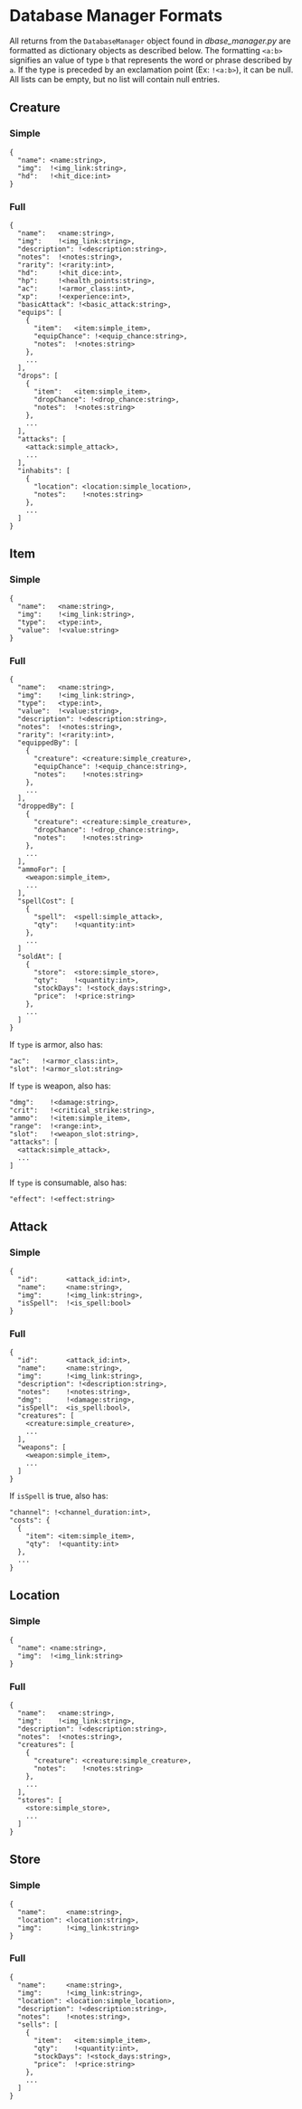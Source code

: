 # Database Manager Formats

All returns from the `DatabaseManager` object found in _dbase\_manager.py_ are formatted as dictionary objects as described below. The formatting `<a:b>` signifies an value of type `b` that represents the word or phrase described by `a`. If the type is preceded by an exclamation point (Ex: `!<a:b>`), it can be null. All lists can be empty, but no list will contain null entries.

## Creature

### Simple

    {
      "name": <name:string>,
      "img":  !<img_link:string>,
      "hd":   !<hit_dice:int>
    }

### Full

    {
      "name":   <name:string>,
      "img":    !<img_link:string>,
      "description": !<description:string>,
      "notes":  !<notes:string>,
      "rarity": !<rarity:int>,
      "hd":     !<hit_dice:int>,
      "hp":     !<health_points:string>,
      "ac":     !<armor_class:int>,
      "xp":     !<experience:int>,
      "basicAttack": !<basic_attack:string>,
      "equips": [
        {
          "item":   <item:simple_item>,
          "equipChance": !<equip_chance:string>,
          "notes":  !<notes:string>
        },
        ...
      ],
      "drops": [
        {
          "item":   <item:simple_item>,
          "dropChance": !<drop_chance:string>,
          "notes":  !<notes:string>
        },
        ...
      ],
      "attacks": [
        <attack:simple_attack>,
        ...
      ],
      "inhabits": [
        {
          "location": <location:simple_location>,
          "notes":    !<notes:string>
        },
        ...
      ]
    }

## Item

### Simple

    {
      "name":   <name:string>,
      "img":    !<img_link:string>,
      "type":   <type:int>,
      "value":  !<value:string>
    }

### Full

    {
      "name":   <name:string>,
      "img":    !<img_link:string>,
      "type":   <type:int>,
      "value":  !<value:string>,
      "description": !<description:string>,
      "notes":  !<notes:string>,
      "rarity": !<rarity:int>,
      "equippedBy": [
        {
          "creature": <creature:simple_creature>,
          "equipChance": !<equip_chance:string>,
          "notes":    !<notes:string>
        },
        ...
      ],
      "droppedBy": [
        {
          "creature": <creature:simple_creature>,
          "dropChance": !<drop_chance:string>,
          "notes":    !<notes:string>
        },
        ...
      ],
      "ammoFor": [
        <weapon:simple_item>,
        ...
      ],
      "spellCost": [
        {
          "spell":  <spell:simple_attack>,
          "qty":    !<quantity:int>
        },
        ...
      ]
      "soldAt": [
        {
          "store":  <store:simple_store>,
          "qty":    !<quantity:int>,
          "stockDays": !<stock_days:string>,
          "price":  !<price:string>
        },
        ...
      ]
    }

If `type` is armor, also has:

    "ac":   !<armor_class:int>,
    "slot": !<armor_slot:string>

If `type` is weapon, also has:

    "dmg":    !<damage:string>,
    "crit":   !<critical_strike:string>,
    "ammo":   !<item:simple_item>,
    "range":  !<range:int>,
    "slot":   !<weapon_slot:string>,
    "attacks": [
      <attack:simple_attack>,
      ...
    ]

If `type` is consumable, also has:

    "effect": !<effect:string>

## Attack

### Simple

    {
      "id":       <attack_id:int>,
      "name":     <name:string>,
      "img":      !<img_link:string>,
      "isSpell":  !<is_spell:bool>
    }

### Full

    {
      "id":       <attack_id:int>,
      "name":     <name:string>,
      "img":      !<img_link:string>,
      "description": !<description:string>,
      "notes":    !<notes:string>,
      "dmg":      !<damage:string>,
      "isSpell":  <is_spell:bool>,
      "creatures": [
        <creature:simple_creature>,
        ...
      ],
      "weapons": [
        <weapon:simple_item>,
        ...
      ]
    }

If `isSpell` is true, also has:

    "channel": !<channel_duration:int>,
    "costs": {
      {
        "item": <item:simple_item>,
        "qty":  !<quantity:int>
      },
      ...
    }

## Location

### Simple

    {
      "name": <name:string>,
      "img":  !<img_link:string>
    }

### Full

    {
      "name":   <name:string>,
      "img":    !<img_link:string>,
      "description": !<description:string>,
      "notes":  !<notes:string>,
      "creatures": [
        {
          "creature": <creature:simple_creature>,
          "notes":    !<notes:string>
        },
        ...
      ],
      "stores": [
        <store:simple_store>,
        ...
      ]
    }

## Store

### Simple

    {
      "name":     <name:string>,
      "location": <location:string>,
      "img":      !<img_link:string>
    }

### Full

    {
      "name":     <name:string>,
      "img":      !<img_link:string>,
      "location": <location:simple_location>,
      "description": !<description:string>,
      "notes":    !<notes:string>,
      "sells": [
        {
          "item":   <item:simple_item>,
          "qty":    !<quantity:int>,
          "stockDays": !<stock_days:string>,
          "price":  !<price:string>
        },
        ...
      ]
    }
